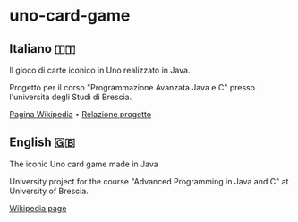 # uno-card-game 

## Italiano 🇮🇹

Il gioco di carte iconico in Uno realizzato in Java. 

Progetto per il corso "Programmazione Avanzata Java e C" presso l'università degli Studi di Brescia.

[Pagina Wikipedia](https://it.wikipedia.org/wiki/UNO_(gioco_di_carte)) • [Relazione progetto](https://github.com/xStevatt/uno-card-game/blob/main/docs/uno-card-game.pdf)

## English 🇬🇧

The iconic Uno card game made in Java

University project for the course "Advanced Programming in Java and C" at University of Brescia.

[Wikipedia page](https://en.wikipedia.org/wiki/Uno_(card_game))
